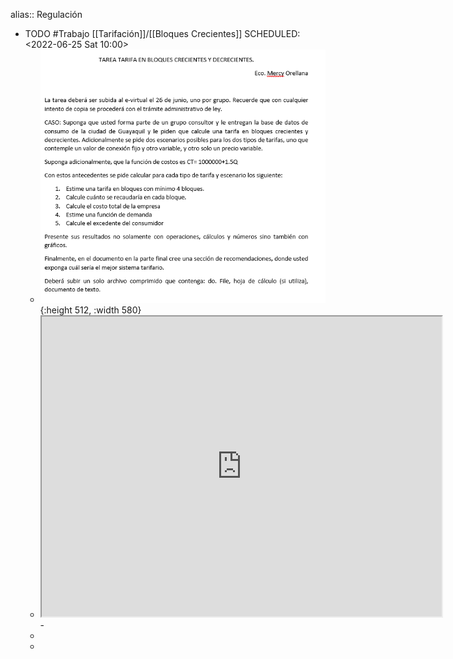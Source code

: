 alias:: Regulación

- TODO #Trabajo [[Tarifación]]/[[Bloques Crecientes]] 
  SCHEDULED: <2022-06-25 Sat 10:00>
	- ![image.png](../assets/image_1655581632704_0.png){:height 512, :width 580}
	- <iframe src="https://drive.google.com/file/d/1LmxfZE8gXvZfT7VKkd_LuMWooC_fNDyJ/preview" width="640" height="480" allow="autoplay"></iframe>
		-
	-
	-